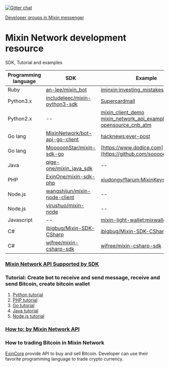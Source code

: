 [![Gitter chat](https://badges.gitter.im/gitterHQ/gitter.png)](https://gitter.im/Mixin-Network/Lobby)

[Developer groups in Mixin messenger](https://mixin.one/codes/a845c701-7bdc-42f4-aec4-9b16b3cc5893)
# Mixin Network development resource
SDK, Tutorial and examples


|Programming language |SDK|Example|
|--|--|--|
|Ruby|[an-lee/mixin_bot](https://github.com/an-lee/mixin_bot)|[iminxin](https://github.com/an-lee/iminxin);[investing_mistakes](https://github.com/an-lee/investing_mistakes)|
|Python3.x|[includeleec/mixin-python3-sdk](https://github.com/includeleec/mixin-python3-sdk)|[Supercardmall](https://github.com/lijianld/superCardMall)|
|Python2.x|--| [mixin_client_demo](https://github.com/myrual/mixin_client_demo)  [mixin_network_api_example](https://github.com/myrual/mixin_network_api_example)  [opensource_cnb_atm](https://github.com/myrual/opensource_cnb_atm)|
|Go lang| [MixinNetwork/bot-api-go-client](https://github.com/MixinNetwork/bot-api-go-client)|[hacknews](https://github.com/crossle/hacker-news-mixin-bot);[ever-post](https://github.com/caosbad/ever-post-mixin-bot)|
|Go lang  |[MooooonStar/mixin-sdk-go](https://github.com/MooooonStar/mixin-sdk-go)|[https://www.dodice.com](https://github.com/soooooooon/rock) |
|Java|[qige-one/mixin_java_sdk](http://github.com/qige-one/mixin_java_sdk)|--|
|PHP|[ExinOne/mixin-sdk-php](https://github.com/ExinOne/mixin-sdk-php)|[xiudongy/flarum](https://github.com/xiudongy/flarum);[MixinKeys](https://github.com/if1242/MixinKeys)|
|Node.js|[wangshijun/mixin-node-client](http://github.com/wangshijun/mixin-node-client)|--|
|Node.js|[virushuo/mixin-node](https://github.com/virushuo/mixin-node)|--|
|Javascript|--|[mixin-light-wallet](https://github.com/MixinLight/mixin-light-wallet);[mixwallet](https://github.com/over140/mixwallet)|
|C#|[ibigbug/Mixin-SDK-CSharp](https://github.com/ibigbug/Mixin-SDK-CSharp) |[ibigbug/Mixin-SDK-CSharp](https://github.com/ibigbug/Mixin-SDK-CSharp)|
|C#|[wjfree/mixin-csharp-sdk](https://github.com/wjfree/mixin-csharp-sdk) |[wjfree/mixin-csharp-sdk](https://github.com/wjfree/mixin-csharp-sdk)|

### [Mixin Network API Supported by SDK](https://github.com/awesome-mixin-network/mixin_network_sdk_resource/blob/master/mixin_network_api_cover_community_sdk.md)

### Tutorial: Create bot to receive and send message, receive and send Bitcoin, create bitcoin wallet
1. [Python tutorial](https://github.com/wenewzhang/mixin_labs-python-bot)
2. [PHP tutorial](https://github.com/wenewzhang/mixin_labs-php-bot)
3. [Go tutorial](https://github.com/wenewzhang/mixin_labs-go-bot)
4. [Java tutorial](https://github.com/wenewzhang/mixin_labs-java-bot)
5. [Node.js tutorial](https://github.com/wenewzhang/mixin_network-nodejs-bot2)
### [How to: by Mixin Network API](https://github.com/awesome-mixin-network/mixin_network_sdk_resource/blob/master/how_to_mixin_network_cn.md)

### How to trading Bitcoin in Mixin Network
[ExinCore](https://github.com/ExinOne/ExinCore) provide API to buy and sell Bitcoin. Developer can use their favorite programming language to trade crypto currency.
